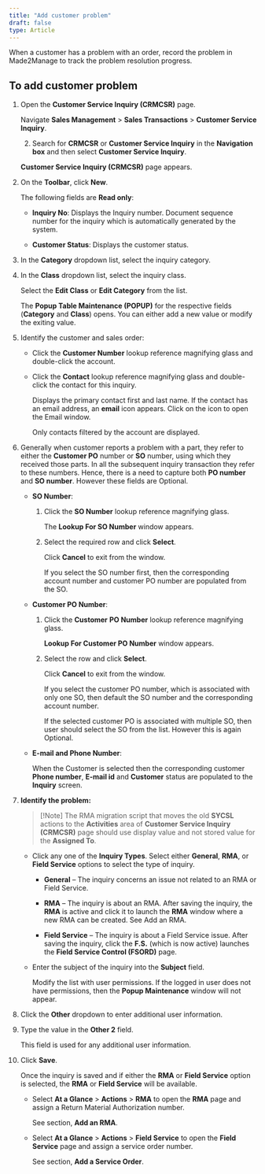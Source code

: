 ```yaml
---
title: "Add customer problem"
draft: false
type: Article
---
```


When a customer has a problem with an order, record the problem in Made2Manage to track the problem resolution progress.

## To add customer problem

1. Open the **Customer Service Inquiry (CRMCSR)** page.

    Navigate **Sales Management** > **Sales Transactions** > **Customer Service Inquiry**.

    2. Search for **CRMCSR** or **Customer Service Inquiry** in the **Navigation box** and then select **Customer Service Inquiry**.

    **Customer Service Inquiry (CRMCSR)** page appears.

2. On the **Toolbar**, click **New**.

    The following fields are **Read only**:

    - **Inquiry No**: Displays the Inquiry number. Document sequence number for the inquiry which is automatically generated by the system.

    - **Customer Status**: Displays the customer status.

3. In the **Category** dropdown list, select the inquiry category.

4. In the **Class** dropdown list, select the inquiry class.

    Select the **Edit Class** or **Edit Category** from the list.

    The **Popup Table Maintenance (POPUP)** for the respective fields (**Category** and **Class**) opens. You can either add a new value or modify the exiting value.

5. Identify the customer and sales order:

    - Click the **Customer Number** lookup reference magnifying glass and double-click the account.

    - Click the **Contact** lookup reference magnifying glass and double-click the contact for this inquiry.

        Displays the primary contact first and last name. If the contact has an email address, an **email** icon appears. Click on the icon to open the Email window.

        Only contacts filtered by the account are displayed.

6. Generally when customer reports a problem with a part, they refer to either the **Customer PO** number or **SO** number, using which they received those parts. In all the subsequent inquiry transaction they refer to these numbers. Hence, there is a need to capture both **PO number** and **SO number**. However these fields are Optional.

    -  **SO Number**:

        1. Click the **SO Number** lookup reference magnifying glass.

            The **Lookup For SO Number** window appears.

        2. Select the required row and click **Select**.

            Click **Cancel** to exit from the window.

            If you select the SO number first, then the corresponding account number and customer PO number are populated from the SO.

    - **Customer PO Number**:

        1. Click the **Customer** **PO Number** lookup reference magnifying glass.

            **Lookup For Customer PO Number** window appears.

        2. Select the row and click **Select**.

            Click **Cancel** to exit from the window.

            If you select the customer PO number, which is associated with only one SO, then default the SO number and the corresponding account number.

            If the selected customer PO is associated with multiple SO, then user should select the SO from the list. However this is again Optional.

    - **E-mail and Phone Number**:

        When the Customer is selected then the corresponding customer **Phone number**, **E-mail id** and **Customer** status are populated to the **Inquiry** screen.

7. **Identify the problem:**

    > [!Note] The RMA migration script that moves the old **SYCSL** actions to the **Activities** area of **Customer Service Inquiry (CRMCSR)** page should use display value and not stored value for the **Assigned To**.

    - Click any one of the **Inquiry Types**. Select either **General**, **RMA**, or **Field Service** options to select the type of inquiry.

        - **General** – The inquiry concerns an issue not related to an RMA or Field Service.

        - **RMA** – The inquiry is about an RMA. After saving the inquiry, the **RMA** is active and click it to launch the **RMA** window where a new RMA can be created. See Add an RMA.

        - **Field Service** – The inquiry is about a Field Service issue. After saving the inquiry, click the **F.S.** (which is now active) launches the **Field Service Control (FSORD)** page.

    - Enter the subject of the inquiry into the **Subject** field.

        Modify the list with user permissions. If the logged in user does not have permissions, then the **Popup Maintenance** window will not appear.

8. Click the **Other** dropdown to enter additional user information.

    
9. Type the value in the **Other 2** field.

    This field is used for any additional user information.

10. Click **Save**.

    Once the inquiry is saved and if either the **RMA** or **Field Service** option is selected, the **RMA** or **Field Service** will be available.

    - Select **At a Glance** > **Actions** > **RMA** to open the **RMA** page and assign a Return Material Authorization number.

        See section, **Add an RMA**.

    - Select **At a Glance** > **Actions** > **Field Service** to open the **Field Service** page and assign a service order number.

        See section, **Add a Service Order**.

​